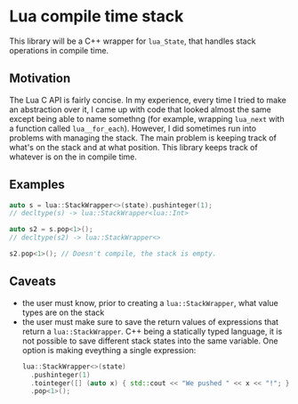 # Lua compile time stack
This library will be a C++ wrapper for `lua_State`, that handles stack operations in compile time.

## Motivation
The Lua C API is fairly concise. In my experience, every time I tried to make an abstraction over it, I came up with
code that looked almost the same except being able to name somethng (for example, wrapping `lua_next` with a function
called `lua__for_each`). However, I did sometimes run into problems with managing the stack. The main problem is keeping
track of what's on the stack and at what position. This library keeps track of whatever is on the in compile time.

## Examples

```cpp
auto s = lua::StackWrapper<>(state).pushinteger(1);
// decltype(s) -> lua::StackWrapper<lua::Int>

auto s2 = s.pop<1>();
// decltype(s2) -> lua::StackWrapper<>

s2.pop<1>(); // Doesn't compile, the stack is empty.
```

## Caveats
- the user must know, prior to creating a `lua::StackWrapper`, what value types are on the stack
- the user must make sure to save the return values of expressions that return a `lua::StackWrapper`. C++ being a
  statically typed language, it is not possible to save different stack states into the same variable. One option is
  making eveything a single expression:
  ```cpp
  lua::StackWrapper<>(state)
    .pushinteger(1)
    .tointeger([] (auto x) { std::cout << "We pushed " << x << "!"; })
    .pop<1>();
  ```

